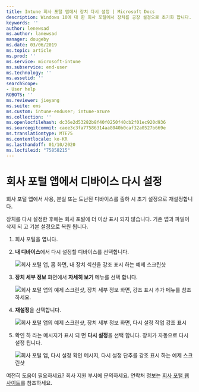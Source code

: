```yaml
---
title: Intune 회사 포털 앱에서 장치 다시 설정 | Microsoft Docs
description: Windows 10에 대 한 회사 포털에서 장치를 공장 설정으로 초기화 합니다.
keywords: ''
author: lenewsad
ms.author: lanewsad
manager: dougeby
ms.date: 03/06/2019
ms.topic: article
ms.prod: ''
ms.service: microsoft-intune
ms.subservice: end-user
ms.technology: ''
ms.assetid: ''
searchScope:
- User help
ROBOTS: ''
ms.reviewer: jieyang
ms.suite: ems
ms.custom: intune-enduser; intune-azure
ms.collection: ''
ms.openlocfilehash: dc36e2d53282b8f40f0250f40cb2f01ec920d936
ms.sourcegitcommit: caee3c3fa77586314aa8040b0caf32a0527b669e
ms.translationtype: MTE75
ms.contentlocale: ko-KR
ms.lasthandoff: 01/10/2020
ms.locfileid: "75858215"
---
```

# <a name="reset-device-from-the-company-portal-app"></a>회사 포털 앱에서 디바이스 다시 설정  

회사 포털 앱에서 사용, 분실 또는 도난된 디바이스를 출하 시 초기 설정으로 재설정합니다.  

장치를 다시 설정한 후에는 회사 포털에 더 이상 표시 되지 않습니다. 기존 앱과 파일이 삭제 되 고 기본 설정으로 복원 됩니다.  


1. 회사 포털을 엽니다.  
2. **내 디바이스**에서 다시 설정할 디바이스를 선택합니다.   

    ![회사 포털 앱, 홈 화면, 내 장치 섹션을 강조 표시 하는 예제 스크린샷](./media/1802-cp-app-windows-home.png)  

3. **장치 세부 정보** 화면에서 **자세히 보기** 메뉴를 선택 합니다.  

    ![회사 포털 앱의 예제 스크린샷, 장치 세부 정보 화면, 강조 표시 추가 메뉴를 참조 하세요.](./media/1802-cp-app-windows-device-details.png)  

4. **재설정**을 선택합니다.  

     ![회사 포털 앱의 예제 스크린샷, 장치 세부 정보 화면, 다시 설정 작업 강조 표시 ](./media/1802-cp-app-windows-device-details-reset.png)  

5. 확인 하 라는 메시지가 표시 되 면 **다시 설정**을 선택 합니다. 장치가 자동으로 다시 설정 됩니다.  

     ![회사 포털 앱, 다시 설정 확인 메시지, 다시 설정 단추를 강조 표시 하는 예제 스크린샷 ](./media/1802-cp-app-windows-reset-confirm.png)  

여전히 도움이 필요하세요? 회사 지원 부서에 문의하세요. 연락처 정보는 [회사 포털 웹 사이트](https://go.microsoft.com/fwlink/?linkid=2010980)를 참조하세요.  
